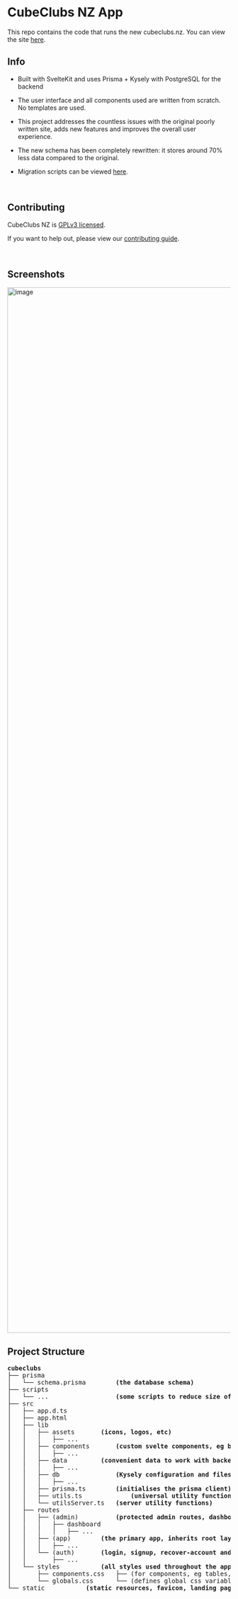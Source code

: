 # CubeClubs NZ App

This repo contains the code that runs the new cubeclubs.nz. You can view the site [here](https://www.cubeclubs.nz).


## Info
- Built with SvelteKit and uses Prisma + Kysely with PostgreSQL for the backend
- The user interface and all components used are written from scratch. No templates are used.
- This project addresses the countless issues with the original poorly written site, adds new features and improves the overall user experience.
- The new schema has been completely rewritten: it stores around 70% less data compared to the original.

- Migration scripts can be viewed [here](https://github.com/CubeClubsNZ/migrate).

<br>


## Contributing
CubeClubs NZ is [GPLv3 licensed](license).

If you want to help out, please view our [contributing guide](contributing.md).

<br>


## Screenshots
<img width="2360" alt="image" src="https://github.com/CubeClubsNZ/app/assets/65262710/2581dc8a-fd51-4e51-bf1b-f37e0ae3af42">


## Project Structure
<pre>
<b>cubeclubs</b>
├── prisma
│   └── schema.prisma 		<b> (the database schema) </b>
├── scripts
│   └── ... 		        <b> (some scripts to reduce size of fonts) </b>
├── src
│   ├── app.d.ts
│   ├── app.html
│   ├── lib
│   │   ├── assets 		<b> (icons, logos, etc) </b>
│   │   │   ├── ...
│   │   ├── components 		<b> (custom svelte components, eg buttons, forms etc) </b>
│   │   │   ├── ...
│   │   ├── data 		<b> (convenient data to work with backend) </b>
│   │   │   ├── ...
│   │   ├── db 		        <b> (Kysely configuration and files) </b>
│   │   │   ├── ...
│   │   ├── prisma.ts 		<b> (initialises the prisma client) </b>
│   │   ├── utils.ts 	        <b> (universal utility functions) </b>
│   │   └── utilsServer.ts 	<b> (server utility functions) </b>
│   ├── routes
│   │   ├── (admin) 		<b> (protected admin routes, dashboard) </b>
│   │   │   ├── dashboard
│   │   │   │   ├── ...
│   │   ├── (app) 		<b> (the primary app, inherits root layout with tab bar) </b>
│   │   │   ├── ...
│   │   └── (auth) 		<b> (login, signup, recover-account and logout routes) </b>
│   │       ├── ...
│   └── styles 			<b> (all styles used throughout the app, imported by root layout + grouped layouts) </b>
│       ├── components.css 	 ├── (for components, eg tables, inputs etc)
│       └── globals.css 	 └── (defines global css variables, sets colours, fonts, etc)
└── static			<b> (static resources, favicon, landing page assets) </b>
</b></pre>

